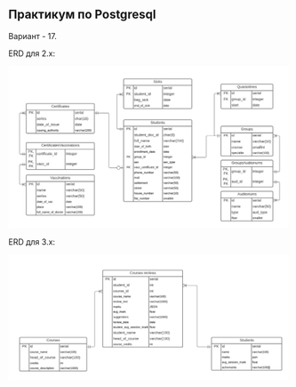 ## Практикум по Postgresql

Вариант - 17.

ERD для 2.x:

![2-1](2-1/2-1.png)

ERD для 3.x:

![3-1](3-1/3-1.png)

